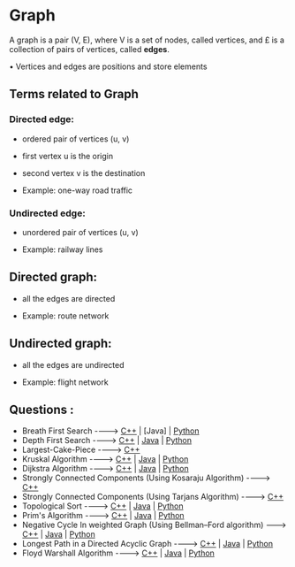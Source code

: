 # Graph

A graph is a pair (V, E), where V is a set of nodes, called vertices, and £ is a collection of pairs of vertices, called **edges**.

• Vertices and edges are positions and store elements

## Terms related to Graph

### Directed edge:

- ordered pair of vertices (u, v)

- first vertex u is the origin

- second vertex v is the destination

- Example: one-way road traffic

### Undirected edge:

- unordered pair of vertices (u, v)

- Example: railway lines

## Directed graph:

- all the edges are directed

- Example: route network

## Undirected graph:

- all the edges are undirected

- Example: flight network

## Questions :

- Breath First Search ----> [C++](/Code/C++/BFS.cpp) | [Java] | [Python]()
- Depth First Search ----> [C++](/Code/C++/DFS.cpp) | [Java]() | [Python]()
- Largest-Cake-Piece ----> [C++](/Code/C++/largest_cake.cpp)
- Kruskal Algorithm ----> [C++](/Code/C++/Kruskal.cpp) | [Java](/Code/Java/Kruskals_Algorithm.java) | [Python](/Code/Python/Kruskal.py)
- Dijkstra Algorithm ----> [C++](/Code/C++/Dijkstra.cpp) | [Java](/Code/Java/Dijkstra.java) | [Python]()
- Strongly Connected Components (Using Kosaraju Algorithm) ----> [C++](/Code/C++/kosaraju_algorithm.cpp)
- Strongly Connected Components (Using Tarjans Algorithm) ----> [C++](/Code/C++/Tarjans_Algo_SCC.cpp)
- Topological Sort ----> [C++](/Code/C++/Topological_sort.cpp) | [Java](/Code/Java/Topological_sort.java) | [Python]()
- Prim's Algorithm ----> [C++]() | [Java](Code/Java/Prims_Algorithm.java) | [Python]()
- Negative Cycle In weighted Graph (Using Bellman–Ford algorithm) ---> [C++](/Code/C++/negative_cycle_in_weighted_graph.cpp) | [Java]() | [Python]()
- Longest Path in a Directed Acyclic Graph ----> [C++](/Code/C++/longest_path_in_directed_acyclic_graph.cpp) | [Java]() | [Python]()
- Floyd Warshall Algorithm ----> [C++](/Code/C++/Floyd_Warshall.cpp) | [Java]() | [Python]()
